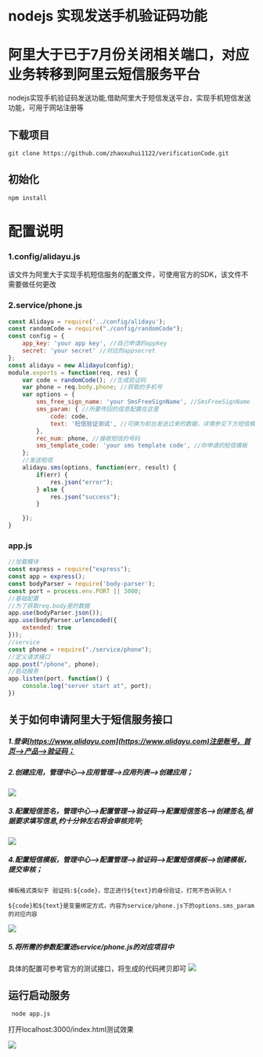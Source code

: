 # nodejs 实现发送手机验证码功能
# 阿里大于已于7月份关闭相关端口，对应业务转移到阿里云短信服务平台
nodejs实现手机验证码发送功能,借助阿里大于短信发送平台，实现手机短信发送功能，可用于网站注册等

## 下载项目
```
git clone https://github.com/zhaoxuhui1122/verificationCode.git
```
## 初始化
```
npm install
```

# 配置说明
### 1.config/alidayu.js
该文件为阿里大于实现手机短信服务的配置文件，可使用官方的SDK，该文件不需要做任何更改
### 2.service/phone.js
```javascript
const Alidayu = require('../config/alidayu');
const randomCode = require("./config/randomCode");
const config = {
	app_key: 'your app key', //自己申请的appkey
	secret: 'your secret' //对应的appsecret
};
const alidayu = new Alidayu(config);
module.exports = function(req, res) {
	var code = randomCode(); //生成验证码
	var phone = req.body.phone; //获取的手机号
	var options = {
		sms_free_sign_name: 'your SmsFreeSignName', //SmsFreeSignName
		sms_param: { //所要传回的信息配置在这里
			code: code,
			text: '短信验证测试', //可换为前台发送过来的数据，详情参见下方短信模板
		},
		rec_num: phone, //接收短信的号码
		sms_template_code: 'your sms template code', //你申请的短信模板
	};
	//发送短信
	alidayu.sms(options, function(err, result) {
		if(err) {
			res.json("error");
		} else {
			res.json("success");
		}

	});
}
```
### app.js
```javascript
//加载模块
const express = require("express");
const app = express();
const bodyParser = require('body-parser');
const port = process.env.PORT || 3000;
//基础配置
//为了获取req.body里的数据
app.use(bodyParser.json());
app.use(bodyParser.urlencoded({
	extended: true
}));
//service
const phone = require("./service/phone");
//定义请求接口
app.post("/phone", phone);
//启动服务
app.listen(port, function() {
	console.log("server start at", port);
})
```
## 关于如何申请阿里大于短信服务接口
##### 1.登录[https://www.alidayu.com](https://www.alidayu.com)注册账号，首页-->产品-->验证码；
##### 2.创建应用，管理中心-->应用管理-->应用列表-->创建应用；
![](./static/img/01.jpg)
##### 3.配置短信签名，管理中心-->配置管理-->验证码-->配置短信签名-->创建签名,根据要求填写信息,约十分钟左右将会审核完毕;
![](./static/img/02.jpg)
##### 4.配置短信模板，管理中心-->配置管理-->验证码-->配置短信模板-->创建模板，提交审核；

```
模板格式类似于 验证码:${code}，您正进行${text}的身份验证，打死不告诉别人！

${code}和${text}是变量绑定方式，内容为service/phone.js下的options.sms_param的对应内容
```
![](./static/img/03.jpg)
##### 5.将所需的参数配置进service/phone.js的对应项目中
具体的配置可参考官方的测试接口，将生成的代码拷贝即可
![](./static/img/04.jpg)
## 运行启动服务
```
 node app.js
```
打开localhost:3000/index.html测试效果

![](./static/img/05.jpeg)







